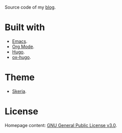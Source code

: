 Source code of my [blog](https://dschrempf.github.io/).

# Built with
- [Emacs](https://www.gnu.org/software/emacs/).
- [Org Mode](https://orgmode.org/).
- [Hugo](https://gohugo.io/).
- [ox-hugo](https://ox-hugo.scripter.co/).

# Theme
- [Skeria](https://github.com/dschrempf/skeria).

# License
Homepage content: [GNU General Public License v3.0](LICENSE).
